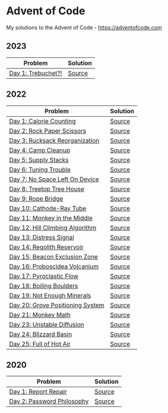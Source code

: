 # Advent of Code
My solutions to the Advent of Code - https://adventofcode.com

## 2023

| Problem | Solution |
| --- | --- |
| [Day 1: Trebuchet?!](https://adventofcode.com/2023/day/1) | [Source](2023/Day1/Program.cs) |

## 2022

| Problem | Solution |
| --- | --- |
| [Day 1: Calorie Counting](https://adventofcode.com/2022/day/1) | [Source](2022/Day1/Program.cs) |
| [Day 2: Rock Paper Scissors](https://adventofcode.com/2022/day/2) | [Source](2022/Day2/Program.cs) |
| [Day 3: Rucksack Reorganization](https://adventofcode.com/2022/day/3) | [Source](2022/Day3/Program.cs) |
| [Day 4: Camp Cleanup](https://adventofcode.com/2022/day/4) | [Source](2022/Day4/Program.cs) |
| [Day 5: Supply Stacks](https://adventofcode.com/2022/day/5) | [Source](2022/Day5/Program.cs) |
| [Day 6: Tuning Trouble](https://adventofcode.com/2022/day/6) | [Source](2022/Day6/Program.cs) |
| [Day 7: No Space Left On Device](https://adventofcode.com/2022/day/7) | [Source](2022/Day7/Program.cs) |
| [Day 8: Treetop Tree House](https://adventofcode.com/2022/day/8) | [Source](2022/Day8/Program.cs) |
| [Day 9: Rope Bridge](https://adventofcode.com/2022/day/9) | [Source](2022/Day9/Program.cs) |
| [Day 10: Cathode-Ray Tube](https://adventofcode.com/2022/day/10) | [Source](2022/Day10/Program.cs) |
| [Day 11: Monkey in the Middle](https://adventofcode.com/2022/day/11) | [Source](2022/Day11/Program.cs) |
| [Day 12: Hill Climbing Algorithm](https://adventofcode.com/2022/day/12) | [Source](2022/Day12/Program.cs) |
| [Day 13: Distress Signal](https://adventofcode.com/2022/day/13) | [Source](2022/Day13/Program.cs) |
| [Day 14: Regolith Reservoir](https://adventofcode.com/2022/day/14) | [Source](2022/Day14/Program.cs) |
| [Day 15: Beacon Exclusion Zone](https://adventofcode.com/2022/day/15) | [Source](2022/Day15/Program.cs) |
| [Day 16: Proboscidea Volcanium](https://adventofcode.com/2022/day/16) | [Source](2022/Day16/Program.cs) |
| [Day 17: Pyroclastic Flow](https://adventofcode.com/2022/day/17) | [Source](2022/Day17/Program.cs) |
| [Day 18: Boiling Boulders](https://adventofcode.com/2022/day/18) | [Source](2022/Day18/Program.cs) |
| [Day 19: Not Enough Minerals](https://adventofcode.com/2022/day/19) | [Source](2022/Day19/Program.cs) |
| [Day 20: Grove Positioning System](https://adventofcode.com/2022/day/20) | [Source](2022/Day20/Program.cs) |
| [Day 21: Monkey Math](https://adventofcode.com/2022/day/21) | [Source](2022/Day21/Program.cs) |
| [Day 23: Unstable Diffusion](https://adventofcode.com/2022/day/23) | [Source](2022/Day23/Program.cs) |
| [Day 24: Blizzard Basin](https://adventofcode.com/2022/day/24) | [Source](2022/Day24/Program.cs) |
| [Day 25: Full of Hot Air](https://adventofcode.com/2022/day/25) | [Source](2022/Day25/Program.cs) |

## 2020

| Problem | Solution |
| --- | --- |
| [Day 1: Report Repair](https://adventofcode.com/2020/day/1) | [Source](2020/Day1/Program.cs) |
| [Day 2: Password Philosophy](https://adventofcode.com/2020/day/2) | [Source](2020/Day2/Program.cs) |
